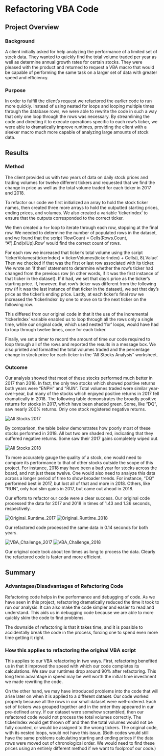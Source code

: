 # Refactoring VBA Code

## Project Overview
### Background
A client initially asked for help analyzing the performance of a limited set of stock data. They wanted to quickly find the total volume traded per year as well as determine annual growth rates for certain stocks. They were pleased with the product and returned to request a VBA macro that would be capable of performing the same task on a larger set of data with greater speed and efficiency.

### Purpose
In order to fulfill the client’s request we refactored the earlier code to run more quickly. Instead of using nested for loops and looping multiple times through the database rows, we were able to rewrite the code in such a way that only one loop through the rows was necessary. By streamlining the code and directing it to execute operations specific to each row’s ticker, we were able to dramatically improve runtimes, providing the client with a sleeker macro much more capable of analyzing large amounts of stock data.

## Results
### Method
The client provided us with two years of data on daily stock prices and trading volumes for twelve different tickers and requested that we find the change in price as well as the total volume traded for each ticker in 2017 and 2018. 

To refactor our code we first initialized an array to hold the stock ticker names, then created three more arrays to hold the outputted starting prices, ending prices, and volumes. We also created a variable ‘tickerIndex’ to ensure that the outputs corresponded to the correct ticker.

We then created a `for` loop to iterate through each row, stopping at the final row. We needed to determine the number of populated rows in the dataset, and we found that the script ‘RowCount = Cells(Rows.Count, “A”).End(xlUp).Row’ would find the correct count of rows.

For each row we increased that ticker’s total volume using the script ‘tickerVolumes(tickerIndex) = tickerVolumes(tickerIndex) + Cells(i, 8).Value’. Then we checked if that was the first or last row associated with its ticker. We wrote an ‘if then’ statement to determine whether the row’s ticker had changed from the previous row (in other words, if it was the first instance of that ticker in the dataset). If it had, we set that day’s price as the ticker’s starting price. If, however, that row’s ticker was different from the following row (if it was the last instance of that ticker in the dataset), we set that day’s price as the ticker’s ending price. Lastly, at each ticker’s final row we increased the ‘tickerIndex’ by one to move on to the next ticker on the following row.

This differed from our original code in that it the use of the incremental ‘tickerIndex’ variable enabled us to loop through all the rows only a single time, while our original code, which used nested ‘for’ loops, would have had to loop through twelve times, once for each ticker.
	
Finally, we set a timer to record the amount of time our code required to loop through all of the rows and reported the results in a message box. We also printed and formatted the total volumes traded and the percentage change in stock price for each ticker in the “All Stocks Analysis” worksheet.
	

		
### Outcome
Our analysis showed that most of these stocks performed much better in 2017 than 2018. In fact, the only two stocks which showed positive returns both years were “ENPH” and “RUN”. Total volumes traded were similar year-over-year, but many of the stocks which enjoyed positive returns in 2017 fell dramatically in 2018. The following table demonstrates the broadly positive returns for stocks in 2017, which have been shaded green. Some, like “DQ”, saw nearly 200% returns. Only one stock registered negative returns.

![All Stocks 2017](All_Stocks_2017.png)

By comparison, the table below demonstrates how poorly most of these stocks performed in 2018. All but two are shaded red, indicating that they suffered negative returns. Some saw their 2017 gains completely wiped out.

![All Stocks 2018](All_Stocks_2018.png)

To more accurately gauge the quality of a stock, one would need to compare its performance to that of other stocks outside the scope of this project. For instance, 2018 may have been a bad year for stocks across the board, and not just these twelve. One would also need to analyze this data across a longer period of time to show broader trends. For instance, “DQ” performed best in 2017, but lost all of that and more in 2018. Others, like “RUN”, only had slim gains in 2017, but came out ahead in 2018.

Our efforts to refactor our code were a clear success. Our original code processed the data for 2017 and 2018 in times of 1.43 and 1.36 seconds, respectively. 

![Original_Runtime_2017](Original_Runtime_2017.png)
![Original_Runtime_2018](Original_Runtime_2018.png)

Our refactored code processed the same data in 0.14 seconds for both years.

![VBA_Challenge_2017](VBA_Challenge_2017.png) ![VBA_Challenge_2018](VBA_Challenge_2018.png)

Our original code took about ten times as long to process the data. Clearly the refactored code is faster and more efficient.

## Summary

### Advantages/Disadvantages of Refactoring Code
Refactoring code helps in the performance and debugging of code. As we have seen in this project, refactoring dramatically reduced the time it took to run our analysis. It can also make the code simpler and easier to read and understand. This aids us in debugging code because we are able to more quickly skim the code to find problems. 

The downside of refactoring is that it takes time, and it is possible to accidentally break the code in the process, forcing one to spend even more time getting it right.

### How this applies to refactoring the original VBA script
This applies to our VBA refactoring in two ways. First, refactoring benefited us in that it improved the speed with which our code completes its calculations. We saw our runtimes drop  around 90% after refactoring. This long term advantage in speed may be well worth the initial time investment we made rewriting the code.

On the other hand, we may have introduced problems into the code that will arise later on when it is applied to a different dataset. Our code worked properly because all the rows in our small dataset were well-ordered. Each set of tickers was grouped together and in the order they appeared in our pre-defined array. If our dataset were somehow scrambled, then our refactored code would not process the total volumes correctly. The tickerIndex would get thrown off and then the total volumes would not be fully counted, or would be assigned to the wrong tickers. The original code, with its nested loops, would not have this issue. (Both codes would still have the same problems calculating starting and ending prices if the data rows were moved out of chronological order. We would need to find these prices using an entirely different method if we want to foolproof our code.)
